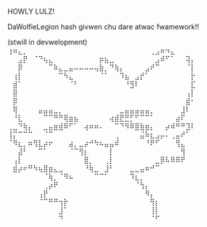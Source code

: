 HOWLY LULZ!

DaWolfieLegion hash givwen chu dare atwac fwamework!!

(stwill in devwelopment)
    ⢰⠶⣄⡀⠀⠀⠀⠀⠀⠀⠀⠀⠀⠀⠀⠀⠀⠀⠀⠀⠀⠀⠀⠀⠀⠀⠀⠀⢀⣠⠶⠲⣄⠀
⠀⠀⣠⡟⠀⠈⠙⢦⣄⠀⠀⠀⠀⠀⠀⠀⠀⠀⡶⣦⣀⠀⠀⠀⠀⠀⠀⠀⠀⣠⠾⠋⠁⠀⠀⢽⡄
⠀⠀⡿⠀⠀⠀⠀⠀⠉⠷⣄⣀⣤⠤⠤⠤⠤⢤⣷⡀⠙⢷⡄⠀⠀⠀⠀⣠⠞⠉⠀⠀⠀⠀⠀⠈⡇
⠀⢰⡇⠀⠀⠀⠀⠀⠀⠀⠉⠳⣄⠀⠀⠀⠀⠀⠈⠁⠀⠀⠹⣦⠀⣠⡞⠁⠀⠀⠀⠀⠀⠀⠀⠀⡗
⠀⣾⠁⠀⠀⠀⠀⠀⠀⠀⠀⠀⠈⠃⠀⠀⠀⠀⠀⠀⠀⠀⠀⠘⣻⠇⠀⠀⠀⠀⠀⠀⠀⠀⠀⠀⣏
⠀⣿⠀⠀⠀⠀⠀⠀⠀⠀⠀⠀⠀⠀⠀⠀⠀⠀⠀⠀⠀⠀⠀⠀⠀⠀⠀⠀⠀⠀⠀⠀⠀⠀⠀⢠⡇
⠀⡿⠀⠀⠀⠀⠀⠀⠀⠀⠀⠀⠀⠀⠀⠀⠀⠀⠀⠀⠀⠀⠀⠀⠀⠀⠀⠀⠀⠀⠀⠀⠀⠀⠀⣾⠂
⠀⢿⠀⠀⠀⠀⣤⣤⣤⣀⡀⠀⠀⠀⠀⠀⠀⠀⠀⠀⠀⠀⣀⣤⣤⣤⣤⣤⡀⠀⠀⠀⠀⠀⣸⠇⠀
⠀⠘⣇⠀⠀⠀⠀⠉⠉⠛⠛⢿⣶⣦⠀⠀⠀⠀⠀⠀⢴⣾⣟⣛⡋⠋⠉⠉⠁⠀⠀⠀⠀⣴⠏⠀⠀
⢀⣀⠙⢷⡄⠀⠀⣀⣤⣶⣾⠿⠋⠁⠀⢴⠶⠶⠄⠀⠀⠉⠙⠻⠿⣿⣷⣶⡄⠀⠀⡴⠾⠛⠛⣹⠇
⢸⡍⠉⠉⠉⠀⠀⠈⠉⠀⠀⠀⠀⠀⠀⠀⠀⠀⠀⠀⠀⢀⠀⠀⠀⠀⣬⠷⣆⣠⡤⠄⢀⣤⠞⠁⠀
⠈⠻⣆⡀⠶⢻⣇⡴⠖⠀⠀⠀⣴⡀⣀⡴⠚⠳⠦⣤⣤⠾⠀⠀⠀⠀⠀⠘⠟⠋⠀⠀⠀⢻⣄⠀⠀
⠀⠀⣼⠃⠀⠀⠉⠁⠀⠀⠀⠀⠈⠉⢻⡆⠀⠀⠀⠀⡇⠀⠀⠀⠀⠀⠀⠀⠀⠀⠀⠀⠀⠀⢻⠀⠀
⠀⢠⡇⠀⠀⠀⠀⠀⠀⠀⠀⠀⠀⠀⠀⣿⡀⠀⠀⢀⡇⠀⠀⠀⠀⠀⠀⠀⠀⣀⡿⠧⠿⠿⠟⠀⠀
⠀⣾⡴⠖⠛⠳⢦⣿⣶⣄⣀⠀⠀⠀⠀⠘⢷⣀⠀⣸⠃⠀⠀⠀⣀⣀⣤⠶⠚⠉⠀⠀⠀⠀⠀⠀⠀
⠀⠀⠀⠀⠀⠀⠀⠈⢷⡀⠈⠻⠦⠀⠀⠀⠀⠉⠉⠁⠀⠀⠀⠀⠹⣆⡀⠀⠀⠀⠀⠀⠀⠀⠀⠀⠀
⠀⠀⠀⠀⠀⠀⠀⢀⡴⠟⠀⠀⠀⠀⠀⠀⠀⠀⠀⠀⠀⠀⠀⠀⠀⠈⢳⡄⠀⠀⠀⠀⠀⠀⠀⠀⠀
⠀⠀⠀⠀⠀⠀⢠⡟⠀⠀⠀⠀⠀⠀⠀⠀⠀⠀⠀⠀⠀⠀⠀⠀⠀⠀⠀⠻⡄⠀⠀⠀⠀⠀⠀⠀⠀
⠀⠀⠀⠀⠀⠀⠈⠉⠛⠛⢲⡗⠀⠀⠀⠀⠀⠀⠀⠀⠀⠀⠀⠀⠀⠀⠀⠀⢻⡆⠀⠀⠀⠀⠀⠀⠀
⠀⠀⠀⠀⠀⠀⠀⠀⠀⠀⣸⠁⠀⠀⠀⠀⠀⠀⠀⠀⠀⠀⠀⠀⠀⠀⠀⠀⢸⡇⠀⠀⠀⠀⠀⠀⠀
⠀⠀⠀⠀⠀⠀⠀⠀⠀⠀⠙⠀⠀⠀⠀⠀⠀⠀⠀⠀⠀⠀⠀⠀⠀⠀⠀⠀⠈⠋⠀⠀⠀⠀

